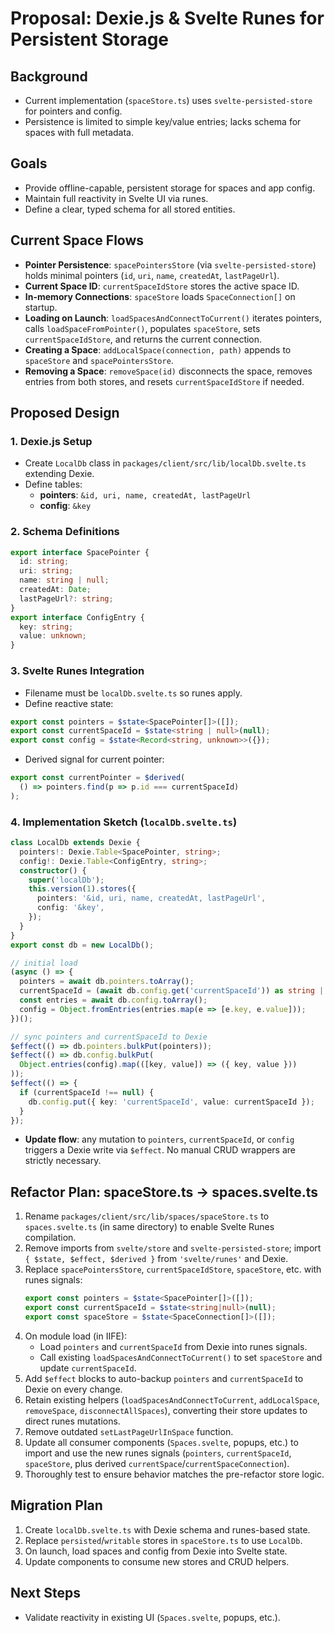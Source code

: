 # Proposal: Dexie.js & Svelte Runes for Persistent Storage

## Background
- Current implementation (`spaceStore.ts`) uses `svelte-persisted-store` for pointers and config.
- Persistence is limited to simple key/value entries; lacks schema for spaces with full metadata.

## Goals
- Provide offline-capable, persistent storage for spaces and app config.
- Maintain full reactivity in Svelte UI via runes.
- Define a clear, typed schema for all stored entities.

## Current Space Flows
- **Pointer Persistence**: `spacePointersStore` (via `svelte-persisted-store`) holds minimal pointers (`id`, `uri`, `name`, `createdAt`, `lastPageUrl`).
- **Current Space ID**: `currentSpaceIdStore` stores the active space ID.
- **In-memory Connections**: `spaceStore` loads `SpaceConnection[]` on startup.
- **Loading on Launch**: `loadSpacesAndConnectToCurrent()` iterates pointers, calls `loadSpaceFromPointer()`, populates `spaceStore`, sets `currentSpaceIdStore`, and returns the current connection.
- **Creating a Space**: `addLocalSpace(connection, path)` appends to `spaceStore` and `spacePointersStore`.
- **Removing a Space**: `removeSpace(id)` disconnects the space, removes entries from both stores, and resets `currentSpaceIdStore` if needed.

## Proposed Design

### 1. Dexie.js Setup
- Create `LocalDb` class in `packages/client/src/lib/localDb.svelte.ts` extending Dexie.
- Define tables:
  - **pointers**: `&id, uri, name, createdAt, lastPageUrl`
  - **config**: `&key`

### 2. Schema Definitions
```ts
export interface SpacePointer {
  id: string;
  uri: string;
  name: string | null;
  createdAt: Date;
  lastPageUrl?: string;
}
export interface ConfigEntry {
  key: string;
  value: unknown;
}
```

### 3. Svelte Runes Integration
- Filename must be `localDb.svelte.ts` so runes apply.
- Define reactive state:
```ts
export const pointers = $state<SpacePointer[]>([]);
export const currentSpaceId = $state<string | null>(null);
export const config = $state<Record<string, unknown>>({});
```
- Derived signal for current pointer:
```ts
export const currentPointer = $derived(
  () => pointers.find(p => p.id === currentSpaceId)
);
```

### 4. Implementation Sketch (`localDb.svelte.ts`)
```ts
class LocalDb extends Dexie {
  pointers!: Dexie.Table<SpacePointer, string>;
  config!: Dexie.Table<ConfigEntry, string>;
  constructor() {
    super('localDb');
    this.version(1).stores({
      pointers: '&id, uri, name, createdAt, lastPageUrl',
      config: '&key',
    });
  }
}
export const db = new LocalDb();

// initial load
(async () => {
  pointers = await db.pointers.toArray();
  currentSpaceId = (await db.config.get('currentSpaceId')) as string | null;
  const entries = await db.config.toArray();
  config = Object.fromEntries(entries.map(e => [e.key, e.value]));
})();

// sync pointers and currentSpaceId to Dexie
$effect(() => db.pointers.bulkPut(pointers));
$effect(() => db.config.bulkPut(
  Object.entries(config).map(([key, value]) => ({ key, value }))
));
$effect(() => {
  if (currentSpaceId !== null) {
    db.config.put({ key: 'currentSpaceId', value: currentSpaceId });
  }
});
```

- **Update flow**: any mutation to `pointers`, `currentSpaceId`, or `config` triggers a Dexie write via `$effect`. No manual CRUD wrappers are strictly necessary.

## Refactor Plan: spaceStore.ts → spaces.svelte.ts
1. Rename `packages/client/src/lib/spaces/spaceStore.ts` to `spaces.svelte.ts` (in same directory) to enable Svelte Runes compilation.
2. Remove imports from `svelte/store` and `svelte-persisted-store`; import `{ $state, $effect, $derived }` from `'svelte/runes'` and Dexie.
3. Replace `spacePointersStore`, `currentSpaceIdStore`, `spaceStore`, etc. with runes signals:
   ```ts
   export const pointers = $state<SpacePointer[]>([]);
   export const currentSpaceId = $state<string|null>(null);
   export const spaceStore = $state<SpaceConnection[]>([]);
   ```
4. On module load (in IIFE):
   - Load `pointers` and `currentSpaceId` from Dexie into runes signals.
   - Call existing `loadSpacesAndConnectToCurrent()` to set `spaceStore` and update `currentSpaceId`.
5. Add `$effect` blocks to auto-backup `pointers` and `currentSpaceId` to Dexie on every change.
6. Retain existing helpers (`loadSpacesAndConnectToCurrent`, `addLocalSpace`, `removeSpace`, `disconnectAllSpaces`), converting their store updates to direct runes mutations.
7. Remove outdated `setLastPageUrlInSpace` function.
8. Update all consumer components (`Spaces.svelte`, popups, etc.) to import and use the new runes signals (`pointers`, `currentSpaceId`, `spaceStore`, plus derived `currentSpace`/`currentSpaceConnection`).
9. Thoroughly test to ensure behavior matches the pre-refactor store logic.

## Migration Plan
1. Create `localDb.svelte.ts` with Dexie schema and runes-based state.
2. Replace `persisted`/`writable` stores in `spaceStore.ts` to use `LocalDb`.
3. On launch, load spaces and config from Dexie into Svelte state.
4. Update components to consume new stores and CRUD helpers.

## Next Steps
- Validate reactivity in existing UI (`Spaces.svelte`, popups, etc.).